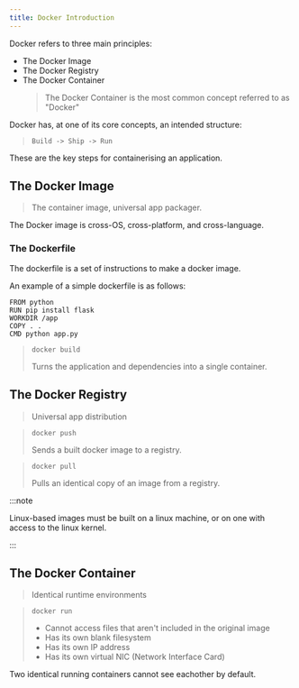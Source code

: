 ```yaml
---
title: Docker Introduction
---
```


Docker refers to three main principles:

- The Docker Image
- The Docker Registry
- The Docker Container
  > The Docker Container is the most common concept referred to as "Docker"

Docker has, at one of its core concepts, an intended structure:

> ```Build -> Ship -> Run```

These are the key steps for containerising an application.

## The Docker Image

> The container image, universal app packager.

The Docker image is cross-OS, cross-platform, and cross-language.

### The Dockerfile

The dockerfile is a set of instructions to make a docker image.

An example of a simple dockerfile is as follows:

```docker
FROM python
RUN pip install flask
WORKDIR /app
COPY . .
CMD python app.py
```

> ```docker build```
>
> Turns the application and dependencies into a single container.

## The Docker Registry

> Universal app distribution

> ```docker push```
>
> Sends a built docker image to a registry.

> ```docker pull```
>
> Pulls an identical copy of an image from a registry.

:::note

Linux-based images must be built on a linux machine, or on one with access to
the linux kernel.

:::

## The Docker Container

> Identical runtime environments

> ```docker run```
>
> - Cannot access files that aren't included in the original image
> - Has its own blank filesystem
> - Has its own IP address
> - Has its own virtual NIC (Network Interface Card)

Two identical running containers cannot see eachother by default.
